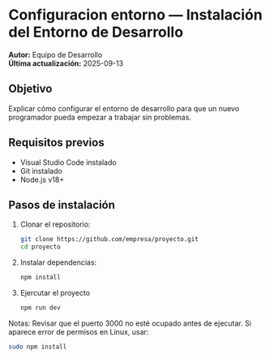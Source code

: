 # Configuracion entorno — Instalación del Entorno de Desarrollo

**Autor:** Equipo de Desarrollo  
**Última actualización:** 2025-09-13  

## Objetivo
Explicar cómo configurar el entorno de desarrollo para que un nuevo programador pueda empezar a trabajar sin problemas.

## Requisitos previos
- Visual Studio Code instalado  
- Git instalado  
- Node.js v18+  

## Pasos de instalación
1. Clonar el repositorio:  
   ```bash
   git clone https://github.com/empresa/proyecto.git
   cd proyecto
2. Instalar dependencias:
    ```bash
   npm install
5. Ejercutar el proyecto
   ```bash
   npm run dev
Notas:
Revisar que el puerto 3000 no esté ocupado antes de ejecutar.
Si aparece error de permisos en Linux, usar:
```bash
sudo npm install
